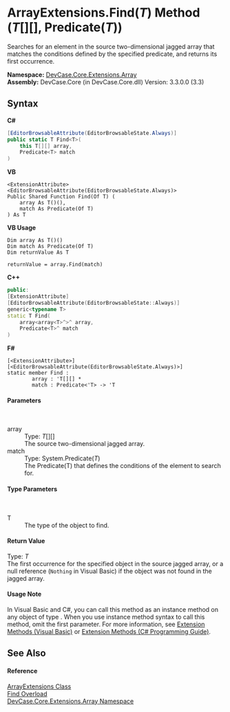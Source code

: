 # ArrayExtensions.Find(*T*) Method (*T*[][], Predicate(*T*))
 

Searches for an element in the source two-dimensional jagged array that matches the conditions defined by the specified predicate, and returns its first occurrence.

**Namespace:**&nbsp;<a href="N_DevCase_Core_Extensions_Array">DevCase.Core.Extensions.Array</a><br />**Assembly:**&nbsp;DevCase.Core (in DevCase.Core.dll) Version: 3.3.0.0 (3.3)

## Syntax

**C#**<br />
``` C#
[EditorBrowsableAttribute(EditorBrowsableState.Always)]
public static T Find<T>(
	this T[][] array,
	Predicate<T> match
)

```

**VB**<br />
``` VB
<ExtensionAttribute>
<EditorBrowsableAttribute(EditorBrowsableState.Always)>
Public Shared Function Find(Of T) ( 
	array As T()(),
	match As Predicate(Of T)
) As T
```

**VB Usage**<br />
``` VB Usage
Dim array As T()()
Dim match As Predicate(Of T)
Dim returnValue As T

returnValue = array.Find(match)
```

**C++**<br />
``` C++
public:
[ExtensionAttribute]
[EditorBrowsableAttribute(EditorBrowsableState::Always)]
generic<typename T>
static T Find(
	array<array<T>^>^ array, 
	Predicate<T>^ match
)
```

**F#**<br />
``` F#
[<ExtensionAttribute>]
[<EditorBrowsableAttribute(EditorBrowsableState.Always)>]
static member Find : 
        array : 'T[][] * 
        match : Predicate<'T> -> 'T 

```


#### Parameters
&nbsp;<dl><dt>array</dt><dd>Type: *T*[][]<br />The source two-dimensional jagged array.</dd><dt>match</dt><dd>Type: System.Predicate(*T*)<br />The Predicate(T) that defines the conditions of the element to search for.</dd></dl>

#### Type Parameters
&nbsp;<dl><dt>T</dt><dd>The type of the object to find.</dd></dl>

#### Return Value
Type: *T*<br />The first occurrence for the specified object in the source jagged array, or a null reference (`Nothing` in Visual Basic) if the object was not found in the jagged array.

#### Usage Note
In Visual Basic and C#, you can call this method as an instance method on any object of type . When you use instance method syntax to call this method, omit the first parameter. For more information, see <a href="https://docs.microsoft.com/dotnet/visual-basic/programming-guide/language-features/procedures/extension-methods">Extension Methods (Visual Basic)</a> or <a href="https://docs.microsoft.com/dotnet/csharp/programming-guide/classes-and-structs/extension-methods">Extension Methods (C# Programming Guide)</a>.

## See Also


#### Reference
<a href="T_DevCase_Core_Extensions_Array_ArrayExtensions">ArrayExtensions Class</a><br /><a href="Overload_DevCase_Core_Extensions_Array_ArrayExtensions_Find">Find Overload</a><br /><a href="N_DevCase_Core_Extensions_Array">DevCase.Core.Extensions.Array Namespace</a><br />